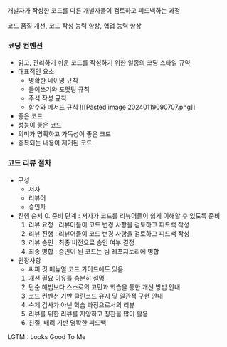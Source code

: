 
개발자가 작성한 코드를 다른 개발자들이 검토하고 피드백하는 과정

코드 품질 개선, 코드 작성 능력 향상, 협업 능력 향상

### 코딩 컨벤션
- 읽고, 관리하기 쉬운 코드를 작성하기 위한 일종의 코딩 스타일 규약
- 대표적인 요소
	- 명확한 네이밍 규칙
	- 들여쓰기와 포맷팅 규칙
	- 주석 작성 규칙
	- 함수와 메서드 규칙
![[Pasted image 20240119090707.png]]
- 좋은 코드
- 성능이 좋은 코드
- 의미가 명확하고 가독성이 좋은 코드
- 중복되는 내용이 제거된 코드

### 코드 리뷰 절차

- 구성
	- 저자
	- 리뷰어
	- 승인자
- 진행 순서
	0. 준비 단계 : 저자가 코드를 리뷰어들이 쉽게 이해할 수 있도록 준비
	1. 리뷰 요청 : 리뷰어들이 코드 변경 사항을 검토하고 피드백 작성
	2. 리뷰 진행 : 리뷰어들이 코드 변경 사항을 검토하고 피드백 작성
	3. 리뷰 승인 : 최종 버전으로 승인 여부 결정
	4. 최종 병합 : 승인이 된 코드는 팀 레포지토리에 병합
- 권장사항
	- 싸피 깃 매뉴얼 코드 가이드에도 있음
	1. 개선 필요 이유를 충분히 설명
	2. 단순 해법보다 스스로의 고민과 학습을 통한 개선 방법 안내
	3. 코드 컨벤션 기반 클린코드 유지 및 일관적 구현 안내
	4. 숙제 검사가 아닌 학습 과정으로서의 리뷰
	5. 리뷰를 위한 리뷰를 지양하고 칭찬을 많이 활용
	6. 친절, 배려 기반 명확한 피드백


LGTM : Looks Good To Me
